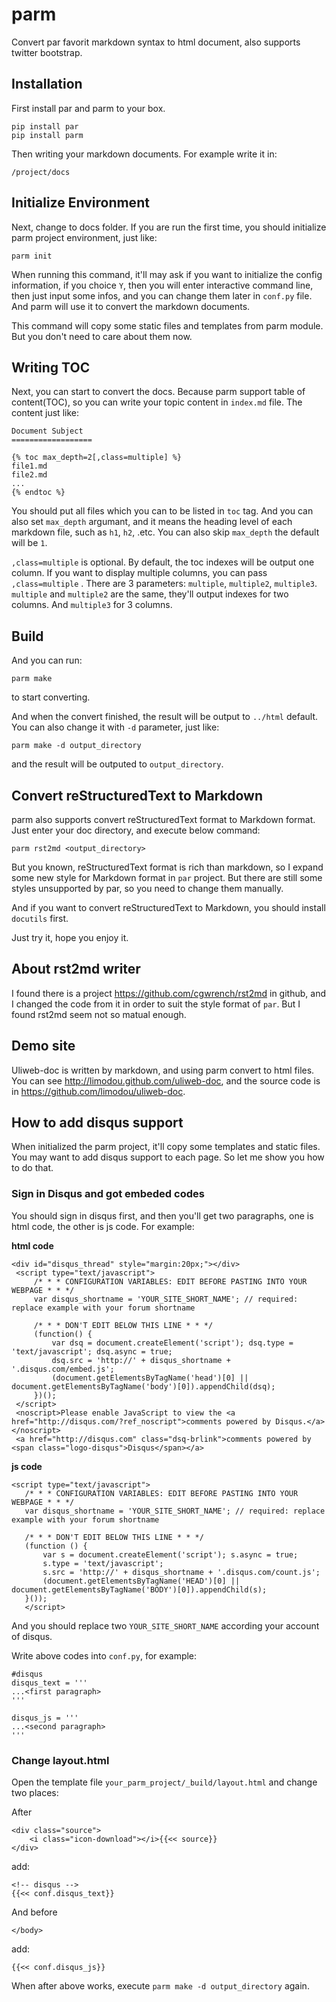parm
====

Convert par favorit markdown syntax to html document, also supports 
twitter bootstrap. 

## Installation

First install par and parm to your box.

```
pip install par
pip install parm
```

Then writing your markdown documents. For example write it in:

```
/project/docs
```

## Initialize Environment

Next, change to docs folder. If you are run the first time, you should initialize
parm project environment, just like:

```
parm init
```

When running this command, it'll may ask if you want to initialize the config 
information, if you choice `Y`, then you will enter interactive command line, 
then just input some infos, and you can change them later in `conf.py` file.
And parm will use it to convert the markdown documents.

This command will copy some static files and templates from parm module. But
you don't need to care about them now.

## Writing TOC

Next, you can start to convert the docs. Because parm support table of content(TOC), so
you can write your topic content in `index.md` file. The content just like:

```
Document Subject
==================

{% toc max_depth=2[,class=multiple] %}
file1.md
file2.md
...
{% endtoc %}
```

You should put all files which you can to be listed in `toc` tag. And you can 
also set `max_depth` argumant, and it means the heading level of each markdown
file, such as `h1`, `h2`, .etc. You can also skip `max_depth` the default will 
be `1`.

`,class=multiple` is optional. By default, the toc indexes will be output one column.
If you want to display multiple columns, you can pass `,class=multiple` . There
are 3 parameters: `multiple`, `multiple2`, `multiple3`. `multiple` and `multiple2`
are the same, they'll output indexes for two columns. And `multiple3` for 3 columns.

## Build

And you can run:

```
parm make
```

to start converting.

And when the convert finished, the result will be output to `../html` default.
You can also change it with `-d` parameter, just like:

```
parm make -d output_directory
```

and the result will be outputed to  `output_directory`.

## Convert reStructuredText to Markdown

parm also supports convert reStructuredText format to Markdown format. Just
enter your doc directory, and execute below command:

```
parm rst2md <output_directory>
```

But you known, reStructuredText format is rich than markdown, so I expand some
new style for Markdown format in `par` project. But there are still some styles
unsupported by par, so you need to change them manually.

And if you want to convert reStructuredText to Markdown, you should install 
`docutils` first.

Just try it, hope you enjoy it.

## About rst2md writer

I found there is a project https://github.com/cgwrench/rst2md in github, and I
changed the code from it in order to suit the style format of `par`. But I found
rst2md seem not so matual enough.

## Demo site

Uliweb-doc is written by markdown, and using parm convert to html files. You can
see http://limodou.github.com/uliweb-doc, and the source code is in 
https://github.com/limodou/uliweb-doc.

## How to add disqus support

When initialized the parm project, it'll copy some templates and static files. You may
want to add disqus support to each page. So let me show you how to do that.

### Sign in Disqus and got embeded codes

You should sign in disqus first, and then you'll get two paragraphs, one is 
html code, the other is js code. For example:

**html code**

```
<div id="disqus_thread" style="margin:20px;"></div>
 <script type="text/javascript">
     /* * * CONFIGURATION VARIABLES: EDIT BEFORE PASTING INTO YOUR WEBPAGE * * */
     var disqus_shortname = 'YOUR_SITE_SHORT_NAME'; // required: replace example with your forum shortname

     /* * * DON'T EDIT BELOW THIS LINE * * */
     (function() {
         var dsq = document.createElement('script'); dsq.type = 'text/javascript'; dsq.async = true;
         dsq.src = 'http://' + disqus_shortname + '.disqus.com/embed.js';
         (document.getElementsByTagName('head')[0] || document.getElementsByTagName('body')[0]).appendChild(dsq);
     })();
 </script>
 <noscript>Please enable JavaScript to view the <a href="http://disqus.com/?ref_noscript">comments powered by Disqus.</a></noscript>
 <a href="http://disqus.com" class="dsq-brlink">comments powered by <span class="logo-disqus">Disqus</span></a>
```

**js code**

```
<script type="text/javascript">
   /* * * CONFIGURATION VARIABLES: EDIT BEFORE PASTING INTO YOUR WEBPAGE * * */
   var disqus_shortname = 'YOUR_SITE_SHORT_NAME'; // required: replace example with your forum shortname

   /* * * DON'T EDIT BELOW THIS LINE * * */
   (function () {
       var s = document.createElement('script'); s.async = true;
       s.type = 'text/javascript';
       s.src = 'http://' + disqus_shortname + '.disqus.com/count.js';
       (document.getElementsByTagName('HEAD')[0] || document.getElementsByTagName('BODY')[0]).appendChild(s);
   }());
   </script>
```

And you should replace two `YOUR_SITE_SHORT_NAME` according your account of disqus.

Write above codes into `conf.py`, for example:

```
#disqus
disqus_text = '''
...<first paragraph>
'''

disqus_js = '''
...<second paragraph>
'''
```

### Change layout.html

Open the template file `your_parm_project/_build/layout.html` and change two 
places:

After

```
<div class="source">
    <i class="icon-download"></i>{{<< source}}
</div>
```

add:

```
<!-- disqus -->
{{<< conf.disqus_text}}
```

And before

```
</body>
```

add:

```
{{<< conf.disqus_js}}
```

When after above works, execute `parm make -d output_directory` again.
